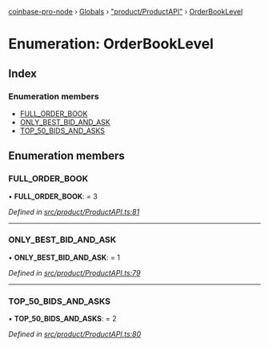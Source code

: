 [coinbase-pro-node](../README.md) › [Globals](../globals.md) › ["product/ProductAPI"](../modules/_product_productapi_.md) › [OrderBookLevel](_product_productapi_.orderbooklevel.md)

# Enumeration: OrderBookLevel

## Index

### Enumeration members

- [FULL_ORDER_BOOK](_product_productapi_.orderbooklevel.md#full_order_book)
- [ONLY_BEST_BID_AND_ASK](_product_productapi_.orderbooklevel.md#only_best_bid_and_ask)
- [TOP_50_BIDS_AND_ASKS](_product_productapi_.orderbooklevel.md#top_50_bids_and_asks)

## Enumeration members

### FULL_ORDER_BOOK

• **FULL_ORDER_BOOK**: = 3

_Defined in [src/product/ProductAPI.ts:81](https://github.com/bennyn/coinbase-pro-node/blob/411b7a7/src/product/ProductAPI.ts#L81)_

---

### ONLY_BEST_BID_AND_ASK

• **ONLY_BEST_BID_AND_ASK**: = 1

_Defined in [src/product/ProductAPI.ts:79](https://github.com/bennyn/coinbase-pro-node/blob/411b7a7/src/product/ProductAPI.ts#L79)_

---

### TOP_50_BIDS_AND_ASKS

• **TOP_50_BIDS_AND_ASKS**: = 2

_Defined in [src/product/ProductAPI.ts:80](https://github.com/bennyn/coinbase-pro-node/blob/411b7a7/src/product/ProductAPI.ts#L80)_

